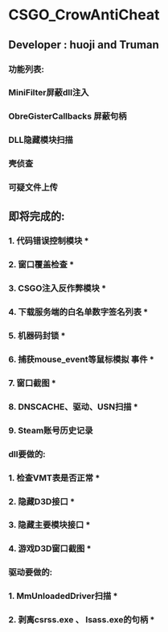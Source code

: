 # CSGO_CrowAntiCheat
## Developer : huoji and Truman
### 功能列表:
### MiniFilter屏蔽dll注入
### ObreGisterCallbacks 屏蔽句柄
### DLL隐藏模块扫描
### 壳侦查
### 可疑文件上传
## 即将完成的:
### 1. 代码错误控制模块 *
### 2. 窗口覆盖检查 *
### 3. CSGO注入反作弊模块 *
### 4. 下载服务端的白名单数字签名列表 *
### 5. 机器码封锁 *
### 6. 捕获mouse_event等鼠标模拟 事件 *
### 7. 窗口截图 *
### 8. DNSCACHE、驱动、USN扫描 *
### 9. Steam账号历史记录
### dll要做的:
### 1. 检查VMT表是否正常 *
### 2. 隐藏D3D接口 *
### 3. 隐藏主要模块接口 *
### 4. 游戏D3D窗口截图 *
### 驱动要做的:
### 1. MmUnloadedDriver扫描 *
### 2. 剥离csrss.exe 、 lsass.exe的句柄 *
